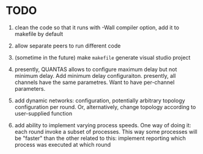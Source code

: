 # TODO

1. clean the code so that it runs with -Wall compiler option, add it to makefile by default

1. allow separate peers to run different code

1. (sometime in the future) make `makefile` generate visual studio project

1. presently, QUANTAS allows to configure maximum delay but not minimum delay. Add minimum delay configuraiton. presently, all channels have the same parametres. 
   Want to have per-channel parameters. 

1. add dynamic networks: configuration, potentially arbitrary topology configuration per round. Or, alternatively, change topology according to user-supplied function

1. add ability to implement varying process speeds. One way of doing it: each round invoke a subset of processes. This way some processes will be "faster" than the other
   related to this: implement reporting which process was executed at which round
   
